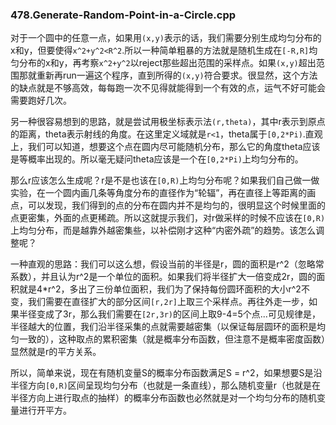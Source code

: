 ### 478.Generate-Random-Point-in-a-Circle.cpp

对于一个圆中的任意一点，如果用```(x,y)```表示的话，我们需要分别生成均匀分布的x和y，但要使得```x^2+y^2<R^2```.所以一种简单粗暴的方法就是随机生成在```[-R,R]```均匀分布的x和y，再考察```x^2+y^2```以reject那些超出范围的采样点。如果```(x,y)```超出范围那就重新再run一遍这个程序，直到所得的```(x,y)```符合要求。很显然，这个方法的缺点就是不够高效，每每跑一次不见得就能得到一个有效的点，运气不好可能会需要跑好几次。

另一种很容易想到的思路，就是尝试用极坐标表示法```(r,theta)```，其中r表示到原点的距离，theta表示射线的角度。在这里定义域就是```r<1```，theta属于```[0,2*Pi)```.直观上，我们可以知道，想要这个点在圆内尽可能随机分布，那么它的角度theta应该是等概率出现的。所以毫无疑问theta应该是一个在```[0,2*Pi)```上均匀分布的。

那么r应该怎么生成呢？r是不是也该在```[0,R)```上均匀分布呢？如果我们自己做一做实验，在一个圆内画几条等角度分布的直径作为“轮辐”，再在直径上等距离的画点，可以发现，我们得到的点的分布在圆内并不是均匀的，很明显这个时候里面的点更密集，外面的点更稀疏。所以这就提示我们，对r做采样的时候不应该在```[0,R)```上均匀分布，而是越靠外越密集些，以补偿刚才这种“内密外疏”的趋势。该怎么调整呢？

一种直观的思路：我们可以这么想，假设当前的半径是r，圆的面积是r^2（忽略常系数），并且认为r^2是一个单位的面积。如果我们将半径扩大一倍变成2r，圆的面积就是4\*r^2，多出了三份单位面积，我们为了保持每份圆环面积的大小r^2不变，我们需要在直径扩大的部分区间```[r,2r]```上取三个采样点。再往外走一步，如果半径变成了3r，那么我们需要在```[2r,3r)```的区间上取9-4=5个点...可见规律是，半径越大的位置，我们沿半径采集的点就需要越密集（以保证每层圆环的面积是均匀一致的），这种取点的累积密集（就是概率分布函数，但注意不是概率密度函数）显然就是r的平方关系。

所以，简单来说，现在有随机变量S的概率分布函数满足S = r^2，如果想要S是沿半径方向```[0,R)```区间呈现均匀分布（也就是一条直线），那么随机变量r（也就是在半径方向上进行取点的抽样）的概率分布函数也必然就是对一个均匀分布的随机变量进行开平方。
